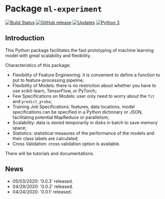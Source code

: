 # Package `ml-experiment`

[![Build Status](https://travis-ci.org/stephenhky/ml-experiment.svg?branch=master)](https://travis-ci.org/stephenhky/ml-experiment)
[![GitHub release](https://img.shields.io/github/release/stephenhky/ml-experiment.svg?maxAge=3600)](https://github.com/stephenhky/ml-experiment/releases)
[![Updates](https://pyup.io/repos/github/stephenhky/ml-experiment/shield.svg)](https://pyup.io/repos/github/stephenhky/ml-experiment/)
[![Python 3](https://pyup.io/repos/github/stephenhky/ml-experiment/python-3-shield.svg)](https://pyup.io/repos/github/stephenhky/ml-experiment/)

## Introduction

This Python package facilitates the fast prototyping of
machine learning model with great scalability and flexibility.

Characteristics of this package:

* Flexibility of Feature Engineering: it is convenient to define a function to 
put to feature-processing pipeline;
* Flexibility of Models: there is no restriction about whether you have to use
scikit-learn, TensorFlow, or PyTorch;
* Few Specifications on Models: user only need to worry about the `fit`
and `predict_proba`;
* Training Job Specifications: features, data locations, model specifications can
be specified in a Python dictionary or JSON, facilitating potential
MapReduce or parallelism;
* Scalability: data is stored temporarily in disks in batch
to save memory space;
* Statistics: statistical measures of the performance of the models and
their class labels are calculated;
* Cross Validation: cross validation option is available.

There will be tutorials and documentations.

## News

* 05/03/2020: '0.0.3' released.
* 04/29/2020: '0.0.2' released.
* 04/24/2020: '0.0.1' released.